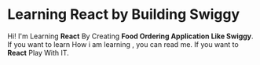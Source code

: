 # Learning React by Building Swiggy 

Hi! I'm Learning  **React** By Creating  **Food Ordering Application Like Swiggy**. If you want to learn How i am  learning , you can read me. If you want to **React** Play With IT. 
